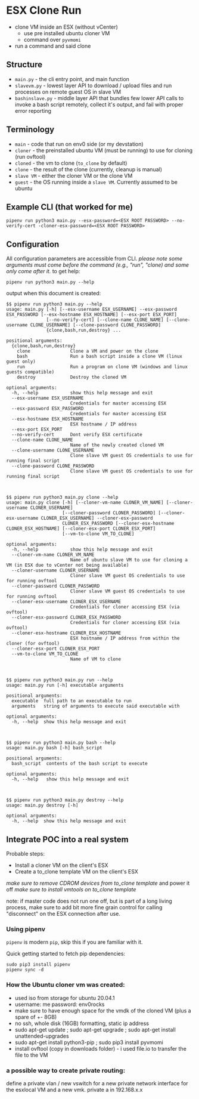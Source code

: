 # ESX Clone Run

* clone VM inside an ESX (without vCenter)
  * use pre installed ubuntu cloner VM
  * command over `pyvmomi`
* run a command and said clone

## Structure

* `main.py` - the cli entry point, and main function
* `slavevm.py` - lowest layer API to download / upload files and run processes on remote guest OS in slave VM
* `bashinslave.py` - middle layer API that bundles few lower API calls to invoke a bash script remotely, collect it's output, and fail with proper error reporting

## Terminology

* `main` - code that run on env0 side (or my devstation)
* `cloner` - the preinstalled ubuntu VM (must be running) to use for cloning (run ovftool)
* `cloned` - the vm to clone (`to_clone` by default)
* `clone` - the result of the clone (currently, cleanup is manual)
* `slave VM` - either the cloner VM or the clone VM
* `guest` - the OS running inside a `slave VM`. Currently assumed to be ubuntu

## Example CLI (that worked for me)

```
pipenv run python3 main.py --esx-password=<ESX ROOT PASSWORD> --no-verify-cert -cloner-esx-password=<ESX ROOT PASSWORD>
```

## Configuration

All configuration parameters are accessible from CLI. *please note some arguments must come before the command (e.g., "run", "clone) and some only come after it.* to get help:

```
pipenv run python3 main.py --help
```

output when this document is created:

```
$$ pipenv run python3 main.py --help
usage: main.py [-h] [--esx-username ESX_USERNAME] --esx-password ESX_PASSWORD [--esx-hostname ESX_HOSTNAME] [--esx-port ESX_PORT]
               [--no-verify-cert] [--clone-name CLONE_NAME] [--clone-username CLONE_USERNAME] [--clone-password CLONE_PASSWORD]
               {clone,bash,run,destroy} ...

positional arguments:
  {clone,bash,run,destroy}
    clone               Clone a VM and power on the clone
    bash                Run a bash script inside a clone VM (linux guest only)
    run                 Run a program on clone VM (windows and linux guests compatible)
    destroy             Destroy the cloned VM

optional arguments:
  -h, --help            show this help message and exit
  --esx-username ESX_USERNAME
                        Credentials for master accessing ESX
  --esx-password ESX_PASSWORD
                        Credentials for master accessing ESX
  --esx-hostname ESX_HOSTNAME
                        ESX hostname / IP address
  --esx-port ESX_PORT
  --no-verify-cert      Dont verify ESX certificate
  --clone-name CLONE_NAME
                        Name of the newly created cloned VM
  --clone-username CLONE_USERNAME
                        Clone slave VM guest OS credentials to use for running final script
  --clone-password CLONE_PASSWORD
                        Clone slave VM guest OS credentials to use for running final script



$$ pipenv run python3 main.py clone --help
usage: main.py clone [-h] [--cloner-vm-name CLONER_VM_NAME] [--cloner-username CLONER_USERNAME]
                     [--cloner-password CLONER_PASSWORD] [--cloner-esx-username CLONER_ESX_USERNAME] --cloner-esx-password
                     CLONER_ESX_PASSWORD [--cloner-esx-hostname CLONER_ESX_HOSTNAME] [--cloner-esx-port CLONER_ESX_PORT]
                     [--vm-to-clone VM_TO_CLONE]

optional arguments:
  -h, --help            show this help message and exit
  --cloner-vm-name CLONER_VM_NAME
                        Name of ubuntu slave VM to use for cloning a VM (in ESX due to vCenter not being available)
  --cloner-username CLONER_USERNAME
                        Cloner slave VM guest OS credentials to use for running ovftool
  --cloner-password CLONER_PASSWORD
                        Cloner slave VM guest OS credentials to use for running ovftool
  --cloner-esx-username CLONER_ESX_USERNAME
                        Credentials for cloner accessing ESX (via ovftool)
  --cloner-esx-password CLONER_ESX_PASSWORD
                        Credentials for cloner accessing ESX (via ovftool)
  --cloner-esx-hostname CLONER_ESX_HOSTNAME
                        ESX hostname / IP address from within the cloner (for ovftool)
  --cloner-esx-port CLONER_ESX_PORT
  --vm-to-clone VM_TO_CLONE
                        Name of VM to clone



$$ pipenv run python3 main.py run --help
usage: main.py run [-h] executable arguments

positional arguments:
  executable  full path to an executable to run
  arguments   string of arguments to execute said executable with

optional arguments:
  -h, --help  show this help message and exit



$$ pipenv run python3 main.py bash --help
usage: main.py bash [-h] bash_script

positional arguments:
  bash_script  contents of the bash script to execute

optional arguments:
  -h, --help   show this help message and exit



$$ pipenv run python3 main.py destroy --help
usage: main.py destroy [-h]

optional arguments:
  -h, --help  show this help message and exit
```

## Integrate POC into a real system

Probable steps:

* Install a cloner VM on the client's ESX
* Create a to_clone template VM on the client's ESX

*make sure to remove CDROM devices from to_clone template* and power it off
*make sure to install vmtools on to_clone template*


note: if master code does not run one off, but is part of a long living process, make sure to
add bit more fine grain control for calling "disconnect" on the ESX connection after use.

### Using pipenv

`pipenv` is modern `pip`, skip this if you are familiar with it.

Quick getting started to fetch pip dependencies:

```
sudo pip3 install pipenv
pipenv sync -d
```

### How the Ubuntu cloner vm was created:

* used iso from storage for ubuntu 20.04.1
* username: me password: env0rocks
* make sure to have enough space for the vmdk of the cloned VM (plus a spare of +- 8GB)
* no ssh, whole disk (16GB) formatting, static ip address
* sudo apt-get update ; sudo apt-get upgrade ; sudo apt-get install unattended-upgrades
* sudo apt-get install python3-pip ; sudo pip3 install pyvmomi
* install ovftool (copy in downloads folder) - i used file.io to transfer the file to the VM

### a possible way to create private routing:

define a private vlan / new vswitch for a new private network interface for the esxlocal VM and a new vmk.
private a in 192.168.x.x

